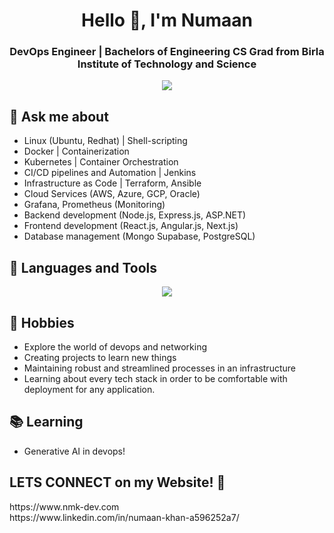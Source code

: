 <h1 align="center">Hello 👋, I'm Numaan</h1>
<h3 align="center">DevOps Engineer | Bachelors of Engineering CS Grad from Birla Institute of Technology and Science </h3>

<p align="center">
  <img src="https://user-images.githubusercontent.com/74038190/225813708-98b745f2-7d22-48cf-9150-083f1b00d6c9.gif">
</p>


## 💬 Ask me about
- Linux (Ubuntu, Redhat) | Shell-scripting
- Docker | Containerization
- Kubernetes | Container Orchestration
- CI/CD pipelines and Automation | Jenkins
- Infrastructure as Code | Terraform, Ansible
- Cloud Services (AWS, Azure, GCP, Oracle)
- Grafana, Prometheus (Monitoring)
- Backend development (Node.js, Express.js, ASP.NET)
- Frontend development (React.js, Angular.js, Next.js)
- Database management (Mongo Supabase, PostgreSQL)


## 🔧 Languages and Tools
<p align="center">
  <a href="https://skillicons.dev">
    <img src="https://skillicons.dev/icons?i=git,kubernetes,docker,terraform,typescript,nextjs,angular,azure,gcp,terraform,ansible,java,javascript,react,c,aws,jenkins,mysql,linux,grafana,prometheus,py,bootstrap,html,css,pug,mongodb,bash,nodejs,expressjs"/>
  </a>
</p>

## 📅 Hobbies
- Explore the world of devops and networking
- Creating projects to learn new things
- Maintaining robust and streamlined processes in an infrastructure
- Learning about every tech stack in order to be comfortable with deployment for any application.
  

## 📚 Learning

- Generative AI in devops!

<h2>LETS CONNECT on my Website! 👋</h2>
  https://www.nmk-dev.com
   <br>
  https://www.linkedin.com/in/numaan-khan-a596252a7/

<!-- <div id = "some_issues">
  <p>It is a little list of problems you can face while implementing this kind of stuff</p>
  <ul id = "problem_list">
    <li>
      Github tend to cache anonymized URL, so you should visit this link if you have problem with image cache.
      https://docs.github.com/es/github/authenticating-to-github/about-anonymized-image-urls
    </li>
    <li>
      When you wrap your HTML in SVG/foreignObject maybe nothing show up. You can solve this issue visiting this link.
      https://stackoverflow.com/questions/13848039/svg-foreignobject-contents-do-not-display-unless-plain-text
    </li>
  </ul>
</div> -->

<!--
**iamnmk/iamnmk** is a ✨ _special_ ✨ repository because its `README.md` (this file) appears on your GitHub profile.

Here are some ideas to get you started:

- 🔭 I’m currently working on ...
- 🌱 I’m currently learning ...
- 👯 I’m looking to collaborate on ...
- 🤔 I’m looking for help with ...
- 💬 Ask me about ...
- 📫 How to reach me: ...
- 😄 Pronouns: ...
- ⚡ Fun fact: ...
-->
